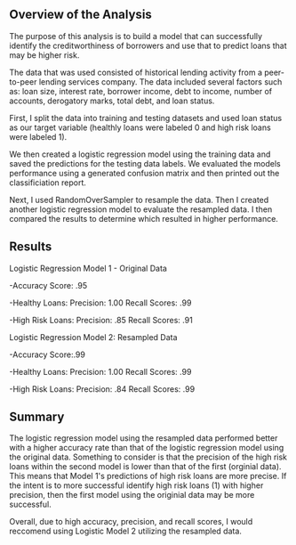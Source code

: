 

## Overview of the Analysis

The purpose of this analysis is to build a model that can successfully identify the creditworthiness of borrowers and use that to predict loans that may be higher risk.

The data that was used consisted of historical lending activity from a peer-to-peer lending services company. The data included several factors such as: loan size, interest rate, borrower income, debt to income, number of accounts, derogatory marks, total debt, and loan status. 

First, I split the data into training and testing datasets and used loan status as our target variable (healthly loans were labeled 0 and high risk loans were labeled 1).

We then created a logistic regression model using the training data and saved the predictions for the testing data labels. We evaluated the models performance using a generated confusion matrix and then printed out the classificiation report. 

Next, I used RandomOverSampler to resample the data. Then I created another logistic regression model to evaluate the resampled data. I then compared the results to determine which resulted in higher performance. 

## Results

Logistic Regression Model 1 - Original Data


-Accuracy Score: .95

-Healthy Loans:
Precision: 1.00
Recall Scores: .99

-High Risk Loans:
Precision: .85
Recall Scores: .91

Logistic Regression Model 2: Resampled Data

-Accuracy Score:.99

-Healthy Loans:
Precision: 1.00
Recall Scores: .99

-High Risk Loans:
Precision: .84
Recall Scores: .99


## Summary

The logistic regression model using the resampled data performed better with a higher accuracy rate than that of the logistic regression model using the original data. Something to consider is that the precision of the high risk loans within the second model is lower than that of the first (orginial data). This means that Model 1's predictions of high risk loans are more precise. If the intent is to more successful identify high risk loans (1) with higher precision, then the first model using the originial data may be more successful. 

Overall, due to high accuracy, precision, and recall scores, I would reccomend using Logistic Model 2 utilizing the resampled data. 

